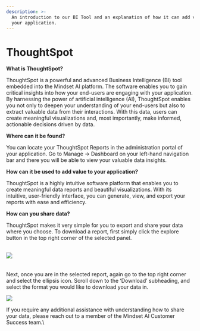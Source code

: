 ```yaml
---
description: >-
  An introduction to our BI Tool and an explanation of how it can add value to
  your application.
---
```


# ThoughtSpot

**What is ThoughtSpot?**

ThoughtSpot is a powerful and advanced Business Intelligence (BI) tool embedded into the  Mindset AI platform. The software enables you to gain critical insights into how your end-users are engaging with your application. By harnessing the power of artificial intelligence (AI), ThoughtSpot enables you not only to deepen your understanding of your end-users but also to extract valuable data from their interactions. With this data, users can create meaningful visualizations and, most importantly, make informed, actionable decisions driven by data.



**Where can it be found?**&#x20;

You can locate your ThoughtSpot Reports in the administration portal of your application. Go to Manage → Dashboard on your left-hand navigation bar and there you will be able to view your valuable data insights.&#x20;



**How can it be used to add value to your application?**&#x20;

ThoughtSpot is a highly intuitive software platform that enables you to create meaningful data reports and beautiful visualizations. With its intuitive, user-friendly interface, you can generate, view, and export your reports with ease and efficiency.



**How can you share data?**&#x20;

ThoughtSpot makes it very simple for you to export and share your data where you choose. To download a report, first simply click the explore button in the top right corner of the selected panel.&#x20;

\
![](https://lh7-us.googleusercontent.com/ueImgJrzpYMm0ujlG7gKp6EIeB3937bOUTLizNh\_frtNKPTn8ZJcNCcyZkOHGkDXYFqx-lEdwbY7BJI152NulP5TSUgjJ3-EXpUayTFsUykzQNj82cPtQlUaPK54lQyAswXxwIUk8yo6fC9f3s\_K8zA)\
\
\
Next, once you are in the selected report, again go to the top right corner and select the ellipsis icon. Scroll down to the ‘Download’ subheading, and select the format you would like to download your data in.

&#x20;![](https://lh7-us.googleusercontent.com/s1rQDa4SGN6fz6QDo4Z6fDpIJlMjB56m1JWuMjeeMqtX8CConhU8nNosYRzKIj1rX7f2kw4bWzoaW4b\_cVqawXxzn0Mc9ix-MT2xrn8EctTIZnOJdbrd6SF-1Xz3iCI0EN-vrrqBEO\_2CvrFHv5w25k)

If you require any additional assistance with understanding how to share your data, please reach out to a member of the Mindset AI Customer Success team.\
